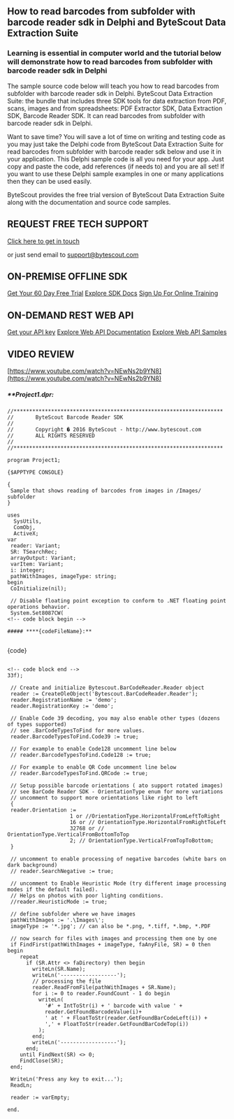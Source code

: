 ## How to read barcodes from subfolder with barcode reader sdk in Delphi and ByteScout Data Extraction Suite

### Learning is essential in computer world and the tutorial below will demonstrate how to read barcodes from subfolder with barcode reader sdk in Delphi

The sample source code below will teach you how to read barcodes from subfolder with barcode reader sdk in Delphi. ByteScout Data Extraction Suite: the bundle that includes three SDK tools for data extraction from PDF, scans, images and from spreadsheets: PDF Extractor SDK, Data Extraction SDK, Barcode Reader SDK. It can read barcodes from subfolder with barcode reader sdk in Delphi.

Want to save time? You will save a lot of time on writing and testing code as you may just take the Delphi code from ByteScout Data Extraction Suite for read barcodes from subfolder with barcode reader sdk below and use it in your application. This Delphi sample code is all you need for your app. Just copy and paste the code, add references (if needs to) and you are all set! If you want to use these Delphi sample examples in one or many applications then they can be used easily.

ByteScout provides the free trial version of ByteScout Data Extraction Suite along with the documentation and source code samples.

## REQUEST FREE TECH SUPPORT

[Click here to get in touch](https://bytescout.zendesk.com/hc/en-us/requests/new?subject=ByteScout%20Data%20Extraction%20Suite%20Question)

or just send email to [support@bytescout.com](mailto:support@bytescout.com?subject=ByteScout%20Data%20Extraction%20Suite%20Question) 

## ON-PREMISE OFFLINE SDK 

[Get Your 60 Day Free Trial](https://bytescout.com/download/web-installer?utm_source=github-readme)
[Explore SDK Docs](https://bytescout.com/documentation/index.html?utm_source=github-readme)
[Sign Up For Online Training](https://academy.bytescout.com/)


## ON-DEMAND REST WEB API

[Get your API key](https://pdf.co/documentation/api?utm_source=github-readme)
[Explore Web API Documentation](https://pdf.co/documentation/api?utm_source=github-readme)
[Explore Web API Samples](https://github.com/bytescout/ByteScout-SDK-SourceCode/tree/master/PDF.co%20Web%20API)

## VIDEO REVIEW

[https://www.youtube.com/watch?v=NEwNs2b9YN8](https://www.youtube.com/watch?v=NEwNs2b9YN8)




<!-- code block begin -->

##### ****Project1.dpr:**
    
```
//*******************************************************************
//       ByteScout Barcode Reader SDK		                                     
//                                                                   
//       Copyright � 2016 ByteScout - http://www.bytescout.com       
//       ALL RIGHTS RESERVED                                         
//                                                                   
//*******************************************************************

program Project1;

{$APPTYPE CONSOLE}

{
 Sample that shows reading of barcodes from images in /Images/ subfolder
}

uses
  SysUtils,
  ComObj,
  ActiveX;
var
 reader: Variant;
 SR: TSearchRec;
 arrayOutput: Variant;
 varItem: Variant;
 i: integer;
 pathWithImages, imageType: string;
begin
 CoInitialize(nil);

 // Disable floating point exception to conform to .NET floating point operations behavior.
 System.Set8087CW(
<!-- code block begin -->

##### ****{codeFileName}:**
    
```
{code}
```

<!-- code block end -->    
33f);

 // Create and initialize Bytescout.BarCodeReader.Reader object
 reader := CreateOleObject('Bytescout.BarCodeReader.Reader');
 reader.RegistrationName := 'demo';
 reader.RegistrationKey := 'demo';

 // Enable Code 39 decoding, you may also enable other types (dozens of types supported)
 // see .BarCodeTypesToFind for more values.
 reader.BarcodeTypesToFind.Code39 := true;

 // For example to enable Code128 uncomment line below
 // reader.BarcodeTypesToFind.Code128 := true;

 // For example to enable QR Code uncomment line below
 // reader.BarcodeTypesToFind.QRCode := true;

 // Setup possible barcode orientations ( ato support rotated images)
 // see BarCode Reader SDK - OrientationType enum for more variations
 // uncomment to support more orientations like right to left 
 {
 reader.Orientation :=
					1 or //OrientationType.HorizontalFromLeftToRight
					16 or // OrientationType.HorizontalFromRightToLeft
					32768 or // OrientationType.VerticalFromBottomToTop
					2; // OrientationType.VerticalFromTopToBottom;
 }

 // uncomment to enable processing of negative barcodes (white bars on dark background)
 // reader.SearchNegative := true;

 // uncomment to Enable Heuristic Mode (try different image processing modes if the default failed).
 // Helps on photos with poor lighting conditions.
 //reader.HeuristicMode := true;

 // define subfolder where we have images 
 pathWithImages := '.\Images\';
 imageType := '*.jpg'; // can also be *.png, *.tiff, *.bmp, *.PDF

 // now search for files with images and processing them one by one
 if FindFirst(pathWithImages + imageType, faAnyFile, SR) = 0 then begin
    repeat
      if (SR.Attr <> faDirectory) then begin
        writeLn(SR.Name);
        writeLn('------------------');
        // processing the file
        reader.ReadFromFile(pathWithImages + SR.Name);
        for i := 0 to reader.FoundCount - 1 do begin
          writeLn(
            '#' + IntToStr(i) + ' barcode with value ' +
            reader.GetFoundBarcodeValue(i)+
            ' at ' + FloatToStr(reader.GetFoundBarCodeLeft(i)) +
            ',' + FloatToStr(reader.GetFoundBarCodeTop(i))
          );
        end;
        writeLn('------------------');
      end;
    until FindNext(SR) <> 0;
    FindClose(SR);
 end;

 WriteLn('Press any key to exit...');
 ReadLn;

 reader := varEmpty;

end.


```

<!-- code block end -->